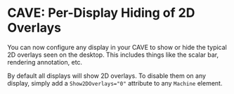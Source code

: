 # CAVE: Per-Display Hiding of 2D Overlays

You can now configure any display in your CAVE to show or hide the typical
2D overlays seen on the desktop.  This includes things like the scalar bar,
rendering annotation, etc.

By default all displays will show 2D overlays. To disable them on any display,
simply add a `Show2DOverlays="0"` attribute to any `Machine` element.
